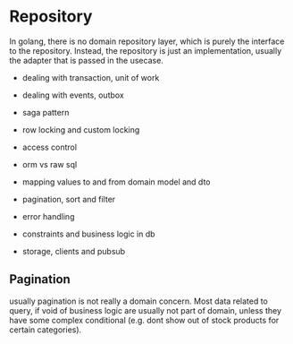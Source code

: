 # Repository

In golang, there is no domain repository layer, which is purely the interface to the repository. Instead, the repository is just an implementation, usually the adapter that is passed in the usecase.

- dealing with transaction, unit of work
- dealing with events, outbox
- saga pattern
- row locking and custom locking
- access control
- orm vs raw sql
- mapping values to and from domain model and dto
- pagination, sort and filter
- error handling
- constraints and business logic in db

- storage, clients and pubsub


## Pagination


usually pagination is not really a domain concern. Most data related to query, if void of business logic are usually not part of domain, unless they have some complex conditional (e.g. dont show out of stock products for certain categories).
